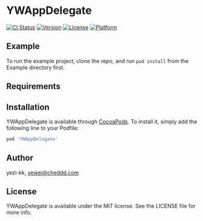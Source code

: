 # YWAppDelegate

[![CI Status](http://img.shields.io/travis/yezi-kk/YWAppDelegate.svg?style=flat)](https://travis-ci.org/yezi-kk/YWAppDelegate)
[![Version](https://img.shields.io/cocoapods/v/YWAppDelegate.svg?style=flat)](http://cocoapods.org/pods/YWAppDelegate)
[![License](https://img.shields.io/cocoapods/l/YWAppDelegate.svg?style=flat)](http://cocoapods.org/pods/YWAppDelegate)
[![Platform](https://img.shields.io/cocoapods/p/YWAppDelegate.svg?style=flat)](http://cocoapods.org/pods/YWAppDelegate)

## Example

To run the example project, clone the repo, and run `pod install` from the Example directory first.

## Requirements

## Installation

YWAppDelegate is available through [CocoaPods](http://cocoapods.org). To install
it, simply add the following line to your Podfile:

```ruby
pod 'YWAppDelegate'
```

## Author

yezi-kk, yewei@cheddd.com

## License

YWAppDelegate is available under the MIT license. See the LICENSE file for more info.
